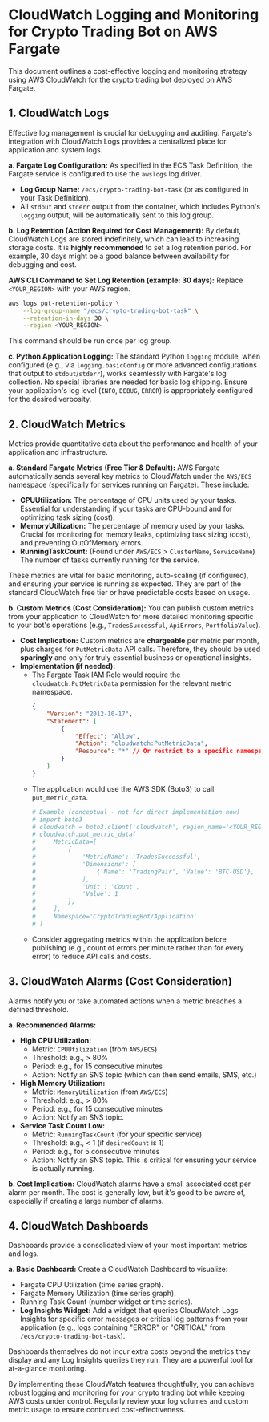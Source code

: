 # CloudWatch Logging and Monitoring for Crypto Trading Bot on AWS Fargate

This document outlines a cost-effective logging and monitoring strategy using AWS CloudWatch for the crypto trading bot deployed on AWS Fargate.

## 1. CloudWatch Logs

Effective log management is crucial for debugging and auditing. Fargate's integration with CloudWatch Logs provides a centralized place for application and system logs.

**a. Fargate Log Configuration:**
As specified in the ECS Task Definition, the Fargate service is configured to use the `awslogs` log driver.
-   **Log Group Name:** `/ecs/crypto-trading-bot-task` (or as configured in your Task Definition).
-   All `stdout` and `stderr` output from the container, which includes Python's `logging` output, will be automatically sent to this log group.

**b. Log Retention (Action Required for Cost Management):**
By default, CloudWatch Logs are stored indefinitely, which can lead to increasing storage costs. It is **highly recommended** to set a log retention period. For example, 30 days might be a good balance between availability for debugging and cost.

**AWS CLI Command to Set Log Retention (example: 30 days):**
Replace `<YOUR_REGION>` with your AWS region.

```bash
aws logs put-retention-policy \
    --log-group-name "/ecs/crypto-trading-bot-task" \
    --retention-in-days 30 \
    --region <YOUR_REGION>
```
This command should be run once per log group.

**c. Python Application Logging:**
The standard Python `logging` module, when configured (e.g., via `logging.basicConfig` or more advanced configurations that output to `stdout`/`stderr`), works seamlessly with Fargate's log collection. No special libraries are needed for basic log shipping. Ensure your application's log level (`INFO`, `DEBUG`, `ERROR`) is appropriately configured for the desired verbosity.

## 2. CloudWatch Metrics

Metrics provide quantitative data about the performance and health of your application and infrastructure.

**a. Standard Fargate Metrics (Free Tier & Default):**
AWS Fargate automatically sends several key metrics to CloudWatch under the `AWS/ECS` namespace (specifically for services running on Fargate). These include:
-   **CPUUtilization:** The percentage of CPU units used by your tasks. Essential for understanding if your tasks are CPU-bound and for optimizing task sizing (cost).
-   **MemoryUtilization:** The percentage of memory used by your tasks. Crucial for monitoring for memory leaks, optimizing task sizing (cost), and preventing OutOfMemory errors.
-   **RunningTaskCount:** (Found under `AWS/ECS` > `ClusterName`, `ServiceName`) The number of tasks currently running for the service.

These metrics are vital for basic monitoring, auto-scaling (if configured), and ensuring your service is running as expected. They are part of the standard CloudWatch free tier or have predictable costs based on usage.

**b. Custom Metrics (Cost Consideration):**
You can publish custom metrics from your application to CloudWatch for more detailed monitoring specific to your bot's operations (e.g., `TradesSuccessful`, `ApiErrors`, `PortfolioValue`).

-   **Cost Implication:** Custom metrics are **chargeable** per metric per month, plus charges for `PutMetricData` API calls. Therefore, they should be used **sparingly** and only for truly essential business or operational insights.
-   **Implementation (if needed):**
    -   The Fargate Task IAM Role would require the `cloudwatch:PutMetricData` permission for the relevant metric namespace.
        ```json
        {
            "Version": "2012-10-17",
            "Statement": [
                {
                    "Effect": "Allow",
                    "Action": "cloudwatch:PutMetricData",
                    "Resource": "*" // Or restrict to a specific namespace if preferred
                }
            ]
        }
        ```
    -   The application would use the AWS SDK (Boto3) to call `put_metric_data`.
        ```python
        # Example (conceptual - not for direct implementation now)
        # import boto3
        # cloudwatch = boto3.client('cloudwatch', region_name='<YOUR_REGION>')
        # cloudwatch.put_metric_data(
        #     MetricData=[
        #         {
        #             'MetricName': 'TradesSuccessful',
        #             'Dimensions': [
        #                 {'Name': 'TradingPair', 'Value': 'BTC-USD'},
        #             ],
        #             'Unit': 'Count',
        #             'Value': 1
        #         },
        #     ],
        #     Namespace='CryptoTradingBot/Application'
        # )
        ```
    -   Consider aggregating metrics within the application before publishing (e.g., count of errors per minute rather than for every error) to reduce API calls and costs.

## 3. CloudWatch Alarms (Cost Consideration)

Alarms notify you or take automated actions when a metric breaches a defined threshold.

**a. Recommended Alarms:**
-   **High CPU Utilization:**
    -   Metric: `CPUUtilization` (from `AWS/ECS`)
    -   Threshold: e.g., > 80%
    -   Period: e.g., for 15 consecutive minutes
    -   Action: Notify an SNS topic (which can then send emails, SMS, etc.)
-   **High Memory Utilization:**
    -   Metric: `MemoryUtilization` (from `AWS/ECS`)
    -   Threshold: e.g., > 80%
    -   Period: e.g., for 15 consecutive minutes
    -   Action: Notify an SNS topic.
-   **Service Task Count Low:**
    -   Metric: `RunningTaskCount` (for your specific service)
    -   Threshold: e.g., < 1 (if `desiredCount` is 1)
    -   Period: e.g., for 5 consecutive minutes
    -   Action: Notify an SNS topic. This is critical for ensuring your service is actually running.

**b. Cost Implication:**
CloudWatch alarms have a small associated cost per alarm per month. The cost is generally low, but it's good to be aware of, especially if creating a large number of alarms.

## 4. CloudWatch Dashboards

Dashboards provide a consolidated view of your most important metrics and logs.

**a. Basic Dashboard:**
Create a CloudWatch Dashboard to visualize:
-   Fargate CPU Utilization (time series graph).
-   Fargate Memory Utilization (time series graph).
-   Running Task Count (number widget or time series).
-   **Log Insights Widget:** Add a widget that queries CloudWatch Logs Insights for specific error messages or critical log patterns from your application (e.g., logs containing "ERROR" or "CRITICAL" from `/ecs/crypto-trading-bot-task`).

Dashboards themselves do not incur extra costs beyond the metrics they display and any Log Insights queries they run. They are a powerful tool for at-a-glance monitoring.

By implementing these CloudWatch features thoughtfully, you can achieve robust logging and monitoring for your crypto trading bot while keeping AWS costs under control. Regularly review your log volumes and custom metric usage to ensure continued cost-effectiveness.
```
